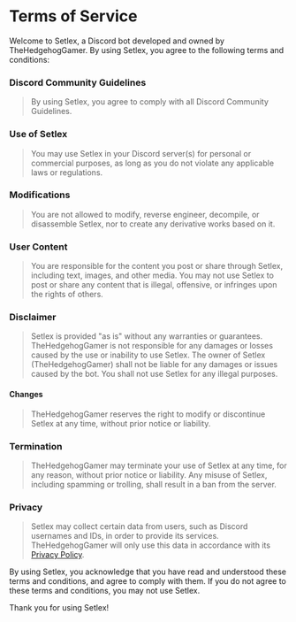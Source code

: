 # Terms of Service

Welcome to Setlex, a Discord bot developed and owned by TheHedgehogGamer. By using Setlex, you agree to the following terms and conditions:

### Discord Community Guidelines
> By using Setlex, you agree to comply with all Discord Community Guidelines.

### Use of Setlex
> You may use Setlex in your Discord server(s) for personal or commercial purposes, as long as you do not violate any applicable laws or regulations.

### Modifications
> You are not allowed to modify, reverse engineer, decompile, or disassemble Setlex, nor to create any derivative works based on it.

### User Content
> You are responsible for the content you post or share through Setlex, including text, images, and other media. You may not use Setlex to post or share any content that is illegal, offensive, or infringes upon the rights of others.

### Disclaimer
> Setlex is provided "as is" without any warranties or guarantees. TheHedgehogGamer is not responsible for any damages or losses caused by the use or inability to use Setlex.
> The owner of Setlex (TheHedgehogGamer) shall not be liable for any damages or issues caused by the bot.
> You shall not use Setlex for any illegal purposes.

#### Changes
> TheHedgehogGamer reserves the right to modify or discontinue Setlex at any time, without prior notice or liability.

### Termination
> TheHedgehogGamer may terminate your use of Setlex at any time, for any reason, without prior notice or liability.
> Any misuse of Setlex, including spamming or trolling, shall result in a ban from the server.

### Privacy
> Setlex may collect certain data from users, such as Discord usernames and IDs, in order to provide its services. TheHedgehogGamer will only use this data in accordance with its [Privacy Policy](https://github.com/TheHedgehogGamer/Setlex/blob/main/Privacy%20Policy.md).

By using Setlex, you acknowledge that you have read and understood these terms and conditions, and agree to comply with them. If you do not agree to these terms and conditions, you may not use Setlex.

Thank you for using Setlex!
